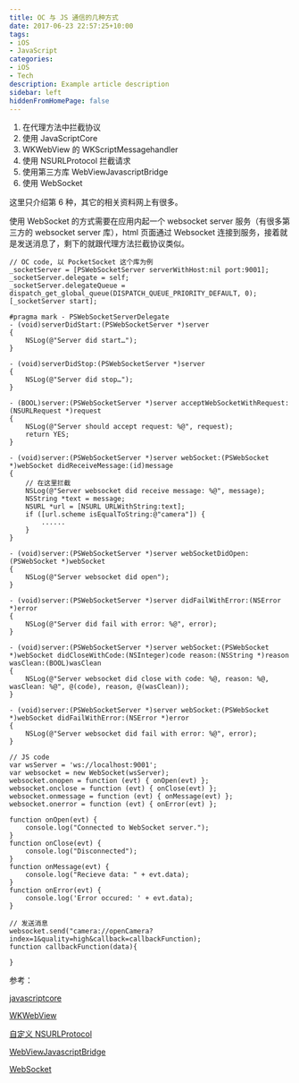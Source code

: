 ```yaml
---
title: OC 与 JS 通信的几种方式
date: 2017-06-23 22:57:25+10:00
tags:
- iOS
- JavaScript
categories:
- iOS
- Tech
description: Example article description
sidebar: left
hiddenFromHomePage: false
---
```





1. 在代理方法中拦截协议
2. 使用 JavaScriptCore
3. WKWebView 的 WKScriptMessagehandler
4. 使用 NSURLProtocol 拦截请求
5. 使用第三方库 WebViewJavascriptBridge
6. 使用 WebSocket

这里只介绍第 6 种，其它的相关资料网上有很多。

使用 WebSocket 的方式需要在应用内起一个 websocket server 服务（有很多第三方的 websocket server 库），html 页面通过 Websocket 连接到服务，接着就是发送消息了，剩下的就跟代理方法拦截协议类似。

```
// OC code, 以 PocketSocket 这个库为例
_socketServer = [PSWebSocketServer serverWithHost:nil port:9001];
_socketServer.delegate = self;
_socketServer.delegateQueue = dispatch_get_global_queue(DISPATCH_QUEUE_PRIORITY_DEFAULT, 0);
[_socketServer start];
    
#pragma mark - PSWebSocketServerDelegate
- (void)serverDidStart:(PSWebSocketServer *)server 
{
    NSLog(@"Server did start…");
}

- (void)serverDidStop:(PSWebSocketServer *)server 
{
    NSLog(@"Server did stop…");
}

- (BOOL)server:(PSWebSocketServer *)server acceptWebSocketWithRequest:(NSURLRequest *)request 
{
    NSLog(@"Server should accept request: %@", request);
    return YES;
}

- (void)server:(PSWebSocketServer *)server webSocket:(PSWebSocket *)webSocket didReceiveMessage:(id)message 
{
    // 在这里拦截
    NSLog(@"Server websocket did receive message: %@", message);
    NSString *text = message;
    NSURL *url = [NSURL URLWithString:text];
    if ([url.scheme isEqualToString:@"camera"]) {
        ......
    }
}

- (void)server:(PSWebSocketServer *)server webSocketDidOpen:(PSWebSocket *)webSocket
{
    NSLog(@"Server websocket did open");
}

- (void)server:(PSWebSocketServer *)server didFailWithError:(NSError *)error
{
    NSLog(@"Server did fail with error: %@", error);
}

- (void)server:(PSWebSocketServer *)server webSocket:(PSWebSocket *)webSocket didCloseWithCode:(NSInteger)code reason:(NSString *)reason wasClean:(BOOL)wasClean 
{
    NSLog(@"Server websocket did close with code: %@, reason: %@, wasClean: %@", @(code), reason, @(wasClean));
}

- (void)server:(PSWebSocketServer *)server webSocket:(PSWebSocket *)webSocket didFailWithError:(NSError *)error 
{
    NSLog(@"Server websocket did fail with error: %@", error);
}	
```


```
// JS code 
var wsServer = 'ws://localhost:9001'; 
var websocket = new WebSocket(wsServer); 
websocket.onopen = function (evt) { onOpen(evt) }; 
websocket.onclose = function (evt) { onClose(evt) }; 
websocket.onmessage = function (evt) { onMessage(evt) }; 
websocket.onerror = function (evt) { onError(evt) };

function onOpen(evt) { 
	console.log("Connected to WebSocket server."); 
}
function onClose(evt) { 
	console.log("Disconnected"); 
} 
function onMessage(evt) {
	console.log("Recieve data: " + evt.data); 
} 
function onError(evt) { 
	console.log('Error occured: ' + evt.data); 
}

// 发送消息
websocket.send("camera://openCamera?index=1&quality=high&callback=callbackFunction);
function callbackFunction(data){
	
}
```

参考：

[javascriptcore](https://www.raywenderlich.com/124075/javascriptcore-tutorial)

[WKWebView](http://nshipster.com/wkwebkit/)

[自定义 NSURLProtocol](https://developer.apple.com/library/content/samplecode/CustomHTTPProtocol/Introduction/Intro.html)

[WebViewJavascriptBridge](https://github.com/marcuswestin/WebViewJavascriptBridge)

[WebSocket](https://zh.wikipedia.org/wiki/WebSocket)
